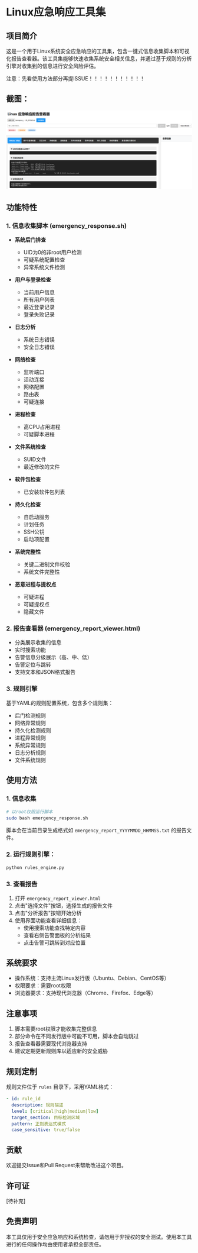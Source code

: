 # Linux应急响应工具集

## 项目简介
这是一个用于Linux系统安全应急响应的工具集，包含一键式信息收集脚本和可视化报告查看器。该工具集能够快速收集系统安全相关信息，并通过基于规则的分析引擎对收集到的信息进行安全风险评估。

注意：先看使用方法部分再提ISSUE！！！！！！！！！！！
## 截图：
![img.png](img.png)

## 功能特性

### 1. 信息收集脚本 (emergency_response.sh)
- **系统后门排查**
  - UID为0的非root用户检测
  - 可疑系统配置检查
  - 异常系统文件检测
  
- **用户与登录检查**
  - 当前用户信息
  - 所有用户列表
  - 最近登录记录
  - 登录失败记录

- **日志分析**
  - 系统日志错误
  - 安全日志错误

- **网络检查**
  - 监听端口
  - 活动连接
  - 网络配置
  - 路由表
  - 可疑连接

- **进程检查**
  - 高CPU占用进程
  - 可疑脚本进程

- **文件系统检查**
  - SUID文件
  - 最近修改的文件

- **软件包检查**
  - 已安装软件包列表

- **持久化检查**
  - 自启动服务
  - 计划任务
  - SSH公钥
  - 启动项配置

- **系统完整性**
  - 关键二进制文件校验
  - 系统文件完整性

- **恶意进程与提权点**
  - 可疑进程
  - 可疑提权点
  - 隐藏文件

### 2. 报告查看器 (emergency_report_viewer.html)
- 分类展示收集的信息
- 实时搜索功能
- 告警信息分级展示（高、中、低）
- 告警定位与跳转
- 支持文本和JSON格式报告

### 3. 规则引擎
基于YAML的规则配置系统，包含多个规则集：
- 后门检测规则
- 网络异常规则
- 持久化检测规则
- 进程异常规则
- 系统异常规则
- 日志分析规则
- 文件系统规则

## 使用方法

### 1. 信息收集
```bash
# 以root权限运行脚本
sudo bash emergency_response.sh
```
脚本会在当前目录生成格式如 `emergency_report_YYYYMMDD_HHMMSS.txt` 的报告文件。

### 2. 运行规则引擎：
```bash
python rules_engine.py
```

### 3. 查看报告
1. 打开 `emergency_report_viewer.html`
2. 点击"选择文件"按钮，选择生成的报告文件
3. 点击"分析报告"按钮开始分析
4. 使用界面功能查看详细信息：
   - 使用搜索功能查找特定内容
   - 查看右侧告警面板的分析结果
   - 点击告警可跳转到对应位置

## 系统要求
- 操作系统：支持主流Linux发行版（Ubuntu、Debian、CentOS等）
- 权限要求：需要root权限
- 浏览器要求：支持现代浏览器（Chrome、Firefox、Edge等）

## 注意事项
1. 脚本需要root权限才能收集完整信息
2. 部分命令在不同发行版中可能不可用，脚本会自动跳过
3. 报告查看器需要现代浏览器支持
4. 建议定期更新规则库以适应新的安全威胁

## 规则定制
规则文件位于 `rules` 目录下，采用YAML格式：
```yaml
- id: rule_id
  description: 规则描述
  level: [critical|high|medium|low]
  target_section: 目标检测区域
  pattern: 正则表达式模式
  case_sensitive: true/false
```

## 贡献
欢迎提交Issue和Pull Request来帮助改进这个项目。

## 许可证
[待补充]

## 免责声明
本工具仅用于安全应急响应和系统检查，请勿用于非授权的安全测试。使用本工具进行的任何操作均由使用者承担全部责任。
